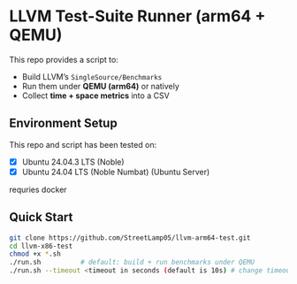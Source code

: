 # LLVM Test-Suite Runner (arm64 + QEMU)
This repo provides a script to:
- Build LLVM’s `SingleSource/Benchmarks`
- Run them under **QEMU (arm64)** or natively
- Collect **time + space metrics** into a CSV


## Environment Setup
This repo and script has been tested on:
- [x] Ubuntu 24.04.3 LTS (Noble)
- [x] Ubuntu 24.04 LTS (Noble Numbat) (Ubuntu Server)

requries docker

## Quick Start

```bash
git clone https://github.com/StreetLamp05/llvm-arm64-test.git
cd llvm-x86-test
chmod +x *.sh
./run.sh          # default: build + run benchmarks under QEMU
./run.sh --timeout <timeout in seconds (default is 10s) # change timeout settings



